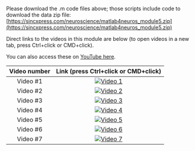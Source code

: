 Please download the .m code files above; those scripts include code to download the data zip file:
[https://sincxpress.com/neuroscience/matlab4neuros_module5.zip](https://sincxpress.com/neuroscience/matlab4neuros_module5.zip)


Direct links to the videos in this module are below (to open videos in a new tab, press Ctrl+click or CMD+click).

You can also access these on [YouTube here](https://www.youtube.com/watch?v=fNb_FwRLkcg&list=PLn0OLiymPak1b2aYULx6hDVU7wSGEUJqw&index=27&ab_channel=MikeXCohen).


| Video number | Link (press Ctrl+click or CMD+click) |
| :-----:      | :---: |
| Video #1 | [![Video 1](https://img.youtube.com/vi/fNb_FwRLkcg/hqdefault.jpg)](https://www.youtube.com/embed/fNb_FwRLkcg) |
| Video #2 | [![Video 2](https://img.youtube.com/vi/6JxybPu0s9s/hqdefault.jpg)](https://www.youtube.com/embed/6JxybPu0s9s) |
| Video #3 | [![Video 3](https://img.youtube.com/vi/oe6myYZvW3s/hqdefault.jpg)](https://www.youtube.com/embed/oe6myYZvW3s) |
| Video #4 | [![Video 4](https://img.youtube.com/vi/tP7-ko1PzzY/hqdefault.jpg)](https://www.youtube.com/embed/tP7-ko1PzzY) |
| Video #5 | [![Video 5](https://img.youtube.com/vi/49Qrn0QBYjM/hqdefault.jpg)](https://www.youtube.com/embed/49Qrn0QBYjM) |
| Video #6 | [![Video 6](https://img.youtube.com/vi/fzVP11x83F0/hqdefault.jpg)](https://www.youtube.com/embed/fzVP11x83F0) |
| Video #7 | [![Video 7](https://img.youtube.com/vi/CC7-HyWBuaE/hqdefault.jpg)](https://www.youtube.com/embed/CC7-HyWBuaE) |

